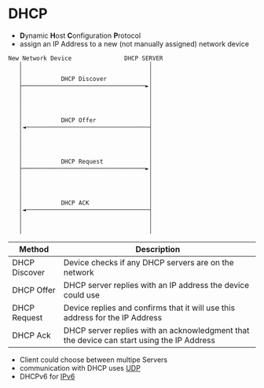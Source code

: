 # DHCP
- **D**ynamic **H**ost **C**onfiguration **P**rotocol
- assign an IP Address to a new (not manually assigned) network device


```
New Network Device               DHCP SERVER
   │                                    │
   │                                    │
   │           DHCP Discover            │
   ├───────────────────────────────────►│
   │                                    │
   │                                    │
   │                                    │
   │                                    │
   │           DHCP Offer               │
   │◄───────────────────────────────────┤
   │                                    │
   │                                    │
   │                                    │
   │                                    │
   │           DHCP Request             │
   ├───────────────────────────────────►│
   │                                    │
   │                                    │
   │                                    │
   │                                    │
   │           DHCP ACK                 │
   │◄───────────────────────────────────┤
   │                                    │
   │                                    │
   │                                    │
```

Method | Description
--- | ---
DHCP Discover | Device checks if any DHCP servers are on the network
DHCP Offer | DHCP server replies with an IP address the device could use
DHCP Request | Device replies and confirms that it will use this address for the IP Address
DHCP Ack | DHCP server replies with an acknowledgment that the device can start using the IP Address

- Client could choose between multipe Servers
- communication with DHCP uses [UDP](OSI-Modell/4-Transport-Layer.md#UDP)
- DHCPv6 for [IPv6](IP-Address.md#IPv6)